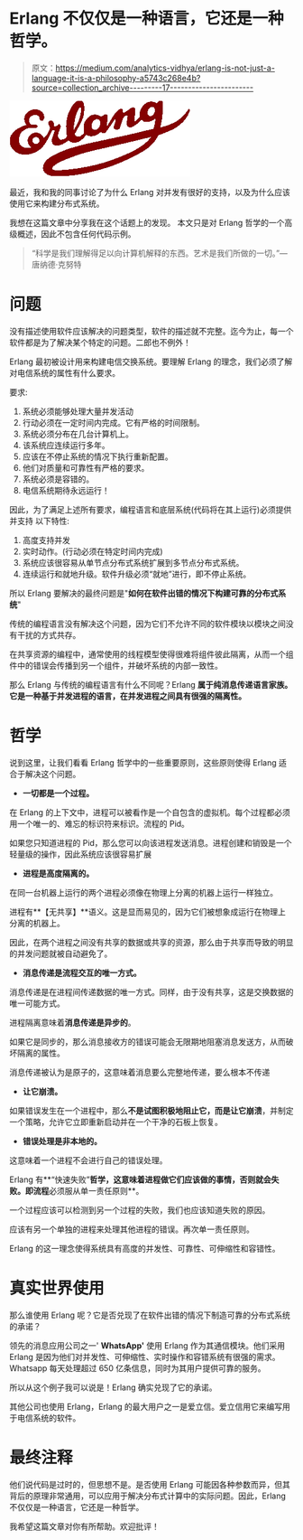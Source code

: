 # Erlang 不仅仅是一种语言，它还是一种哲学。

> 原文：<https://medium.com/analytics-vidhya/erlang-is-not-just-a-language-it-is-a-philosophy-a5743c268e4b?source=collection_archive---------17----------------------->

![](img/e71e4a7c8b5a72b9b45921a35faf323e.png)

最近，我和我的同事讨论了为什么 Erlang 对并发有很好的支持，以及为什么应该使用它来构建分布式系统。

我想在这篇文章中分享我在这个话题上的发现。
本文只是对 Erlang 哲学的一个高级概述，因此不包含任何代码示例。

> “科学是我们理解得足以向计算机解释的东西。艺术是我们所做的一切。”—唐纳德·克努特

# **问题**

没有描述使用软件应该解决的问题类型，软件的描述就不完整。迄今为止，每一个软件都是为了解决某个特定的问题。二郎也不例外！

Erlang 最初被设计用来构建电信交换系统。要理解 Erlang 的理念，我们必须了解对电信系统的属性有什么要求。

要求:

1.  系统必须能够处理大量并发活动
2.  行动必须在一定时间内完成。它有严格的时间限制。
3.  系统必须分布在几台计算机上。
4.  该系统应连续运行多年。
5.  应该在不停止系统的情况下执行重新配置。
6.  他们对质量和可靠性有严格的要求。
7.  系统必须是容错的。
8.  电信系统期待永远运行！

因此，为了满足上述所有要求，编程语言和底层系统(代码将在其上运行)必须提供并支持
以下特性:

1.  高度支持并发
2.  实时动作。(行动必须在特定时间内完成)
3.  系统应该很容易从单节点分布式系统扩展到多节点分布式系统。
4.  连续运行和就地升级。软件升级必须“就地”进行，即不停止系统。

所以 Erlang 要解决的最终问题是"**如何在软件出错的情况下构建可靠的分布式系统**"

传统的编程语言没有解决这个问题，因为它们不允许不同的软件模块以模块之间没有干扰的方式共存。

在共享资源的编程中，通常使用的线程模型使得很难将组件彼此隔离，从而一个组件中的错误会传播到另一个组件，并破坏系统的内部一致性。

那么 Erlang 与传统的编程语言有什么不同呢？Erlang **属于纯消息传递语言家族。它是一种基于并发进程的语言，在并发进程之间具有很强的隔离性。**

# 哲学

说到这里，让我们看看 Erlang 哲学中的一些重要原则，这些原则使得 Erlang 适合于解决这个问题。

*   **一切都是一个过程。**

在 Erlang 的上下文中，进程可以被看作是一个自包含的虚拟机。每个过程都必须用一个唯一的、难忘的标识符来标识。流程的 Pid。

如果您只知道进程的 Pid，那么您可以向该进程发送消息。进程创建和销毁是一个轻量级的操作，因此系统应该很容易扩展

*   **进程是高度隔离的。**

在同一台机器上运行的两个进程必须像在物理上分离的机器上运行一样独立。

进程有**【无共享】**语义。这是显而易见的，因为它们被想象成运行在物理上分离的机器上。

因此，在两个进程之间没有共享的数据或共享的资源，那么由于共享而导致的明显的并发问题就被自动避免了。

*   **消息传递是流程交互的唯一方式。**

消息传递是在进程间传递数据的唯一方式。同样，由于没有共享，这是交换数据的唯一可能方式。

进程隔离意味着**消息传递是异步的**。

如果它是同步的，那么消息接收方的错误可能会无限期地阻塞消息发送方，从而破坏隔离的属性。

消息传递被认为是原子的，这意味着消息要么完整地传递，要么根本不传递

*   **让它崩溃。**

如果错误发生在一个进程中，那么**不是试图积极地阻止它，而是让它崩溃**，并制定一个策略，允许它立即重新启动并在一个干净的石板上恢复。

*   **错误处理是非本地的。**

这意味着一个进程不会进行自己的错误处理。

Erlang 有**“快速失败”**哲学，这意味着进程做它们应该做的事情，否则就会失败。即流程**必须服从单一责任原则**。

一个过程应该可以检测到另一个过程的失败，我们也应该知道失败的原因。

应该有另一个单独的进程来处理其他进程的错误。再次单一责任原则。

Erlang 的这一理念使得系统具有高度的并发性、可靠性、可伸缩性和容错性。

# 真实世界使用

那么谁使用 Erlang 呢？它是否兑现了在软件出错的情况下制造可靠的分布式系统的承诺？

领先的消息应用公司之一' **WhatsApp'** 使用 Erlang 作为其通信模块。他们采用 Erlang 是因为他们对并发性、可伸缩性、实时操作和容错系统有很强的需求。Whatsapp 每天处理超过 650 亿条信息，同时为其用户提供可靠的服务。

所以从这个例子我可以说是！Erlang 确实兑现了它的承诺。

其他公司也使用 Erlang，Erlang 的最大用户之一是爱立信。爱立信用它来编写用于电信系统的软件。

# **最终注释**

他们说代码是过时的，但思想不是。是否使用 Erlang 可能因各种参数而异，但其背后的原理非常通用，可以应用于解决分布式计算中的实际问题。因此，Erlang 不仅仅是一种语言，它还是一种哲学。

我希望这篇文章对你有所帮助。欢迎批评！
